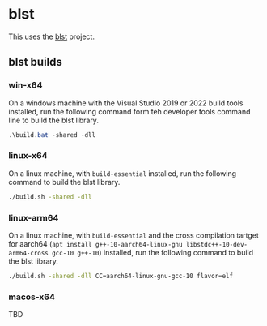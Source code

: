 # blst

This uses the [blst](https://github.com/supranational/blst) project.

## blst builds

### win-x64

On a windows machine with the Visual Studio 2019 or 2022 build tools installed, run the following command form teh developer tools command line to build the blst library.


```powershell
.\build.bat -shared -dll
```

### linux-x64

On a linux machine, with `build-essential` installed, run the following command to build the blst library.

```bash
./build.sh -shared -dll
```

### linux-arm64

On a linux machine, with `build-essential` and the cross compilation tartget for aarch64 (`apt install g++-10-aarch64-linux-gnu libstdc++-10-dev-arm64-cross gcc-10 g++-10`) installed, run the following command to build the blst library.

```bash
./build.sh -shared -dll CC=aarch64-linux-gnu-gcc-10 flavor=elf
```

### macos-x64

TBD